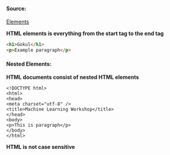 #### Source:
[Elements](https://www.w3schools.com/html/html_elements.asp)

**HTML elements is everything from the start tag to the end tag**

```HTML
<h1>Gokul</h1>
<p>Example paragraph</p>
```

#### Nested Elements:

**HTML documents consist of nested HTML elements**

```
<!DOCTYPE html>
<html>
<head>
<meta charset="utf-8" />  
<title>Machine Learning Workshop</title> 
</head>
<body>
<p>This is paragraph</p>
</body>
</html>
```

**HTML is not case sensitive**
